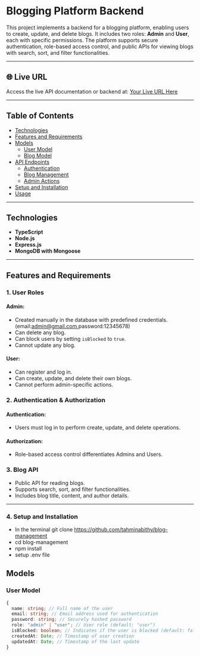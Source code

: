 # Blogging Platform Backend

This project implements a backend for a blogging platform, enabling users to create, update, and delete blogs. It includes two roles: **Admin** and **User**, each with specific permissions. The platform supports secure authentication, role-based access control, and public APIs for viewing blogs with search, sort, and filter functionalities.

---

## 🌐 Live URL

Access the live API documentation or backend at: [Your Live URL Here](#)

---

## Table of Contents

- [Technologies](#technologies)
- [Features and Requirements](#features-and-requirements)
- [Models](#models)
  - [User Model](#user-model)
  - [Blog Model](#blog-model)
- [API Endpoints](#api-endpoints)
  - [Authentication](#1-authentication)
  - [Blog Management](#2-blog-management)
  - [Admin Actions](#3-admin-actions)
- [Setup and Installation](#setup-and-installation)
- [Usage](#usage)

---

## Technologies

- **TypeScript**
- **Node.js**
- **Express.js**
- **MongoDB with Mongoose**

---

## Features and Requirements

### 1. User Roles

#### Admin:

- Created manually in the database with predefined credentials.(email:admin@gmail.com,password:12345678)
- Can delete any blog.
- Can block users by setting `isBlocked` to `true`.
- Cannot update any blog.

#### User:

- Can register and log in.
- Can create, update, and delete their own blogs.
- Cannot perform admin-specific actions.

### 2. Authentication & Authorization

#### Authentication:

- Users must log in to perform create, update, and delete operations.

#### Authorization:

- Role-based access control differentiates Admins and Users.

### 3. Blog API

- Public API for reading blogs.
- Supports search, sort, and filter functionalities.
- Includes blog title, content, and author details.

---

### 4. Setup and Installation

- In the terminal git clone https://github.com/tahminabithy/blog-management
- cd blog-management
- npm install
- setup .env file

## Models

### User Model

```typescript
{
  name: string; // Full name of the user
  email: string; // Email address used for authentication
  password: string; // Securely hashed password
  role: "admin" | "user"; // User role (default: "user")
  isBlocked: boolean; // Indicates if the user is blocked (default: false)
  createdAt: Date; // Timestamp of user creation
  updatedAt: Date; // Timestamp of the last update
}
```
